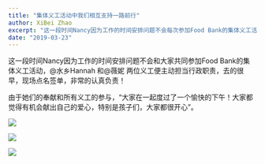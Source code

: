 ```yaml
---
title: "集体义工活动中我们相互支持一路前行"
author: XiBei Zhao
excerpt: "这一段时间Nancy因为工作的时间安排问题不会每次参加Food Bank的集体义工活动，@水乡Hannah 和@薇妮 两位义工便主动担当了现场点名签单的任务。由于她们的奉献和所有义工的参与，大家在一起度过了一个愉快的下午！大家都觉得有机会献出自己的爱心，特别是孩子们，大家都很开心。"
date: "2019-03-23"
---
```


这一段时间Nancy因为工作的时间安排问题不会和大家共同参加Food Bank的集体义工活动，@水乡Hannah 和@薇妮 两位义工便主动担当行政职责，去的很早，现场点名签单，非常的认真负责！

由于她们的奉献和所有义工的参与，“大家在一起度过了一个愉快的下午！大家都觉得有机会献出自己的爱心，特别是孩子们，大家都很开心”。

![](https://res.cloudinary.com/dhngj18do/image/upload/f_auto,q_auto/v1/images/2bbf41e32e4ae5c19c7d11e846df4811)

![](https://res.cloudinary.com/dhngj18do/image/upload/f_auto,q_auto/v1/images/5f010c1074a21d5982869ad7da3edc43)

![](https://res.cloudinary.com/dhngj18do/image/upload/f_auto,q_auto/v1/images/a9115b8c3b6491ec19164088fbf161bd)
